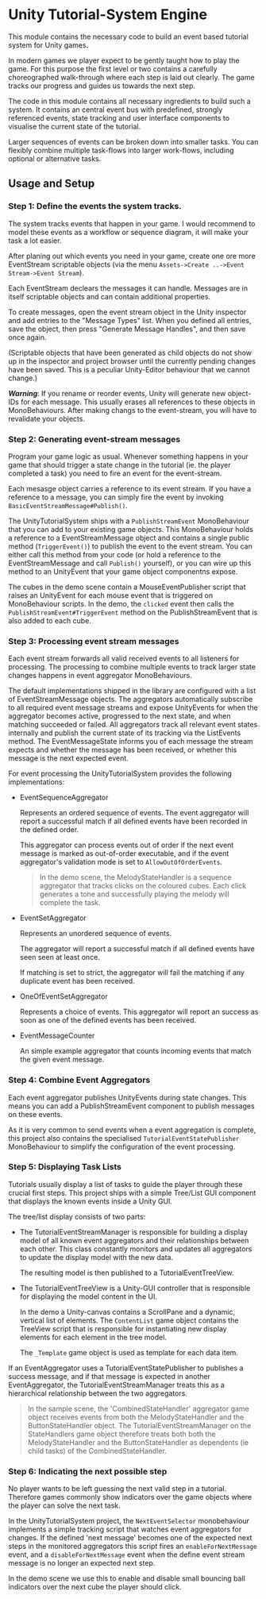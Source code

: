# Unity Tutorial-System Engine

This module contains the necessary code to build an event based tutorial 
system for Unity games. 

In modern games we player expect to be gently taught how to play the game. 
For this purpose the first level or two contains a carefully choreographed 
walk-through where each step is laid out clearly. The game tracks our 
progress and guides us towards the next step. 

The code in this module contains all necessary ingredients to build such 
a system. It contains an central event bus with predefined, strongly 
referenced events, state tracking and user interface components to visualise 
the current state of the tutorial.

Larger sequences of events can be broken down into smaller tasks. You can 
flexibly combine multiple task-flows into larger work-flows, including 
optional or alternative tasks.

## Usage and Setup

### Step 1: Define the events the system tracks.

The system tracks events that happen in your game. I would recommend to 
model these events as a workflow or sequence diagram, it will make your 
task a lot easier.

After planing out which events you need in your game, create one ore more 
EventStream scriptable objects (via the menu 
``Assets->Create ..->Event Stream->Event Stream``).

Each EventStream declears the messages it can handle. Messages are in 
itself scriptable objects and can contain additional properties.

To create messages, open the event stream object in the Unity inspector 
and add entries to the "Message Types" list. When you defined all entries, 
save the object, then press "Generate Message Handles", and then save 
once again. 

(Scriptable objects that have been generated as child objects do not show 
up in the inspector and project browser until the currently pending
changes have been saved. This is a peculiar Unity-Editor behaviour that
we cannot change.)

***Warning***: If you rename or reorder events, Unity will generate new 
object-IDs for each message. This usually erases all references to these 
objects in MonoBehaviours. After making changs to the event-stream, you 
will have to revalidate your objects.

### Step 2: Generating event-stream messages

Program your game logic as usual. Whenever something happens in your game 
that should trigger a state change in the tutorial (ie. the player completed 
a task) you need to fire an event for the event-stream.

Each mesasge object carries a reference to its event stream. If you have a 
reference to a message, you can simply fire the event by invoking 
``BasicEventStreamMessage#Publish()``.

The UnityTutorialSystem ships with a ``PublishStreamEvent`` MonoBehaviour that
you can add to your existing game objects. This MonoBehaviour holds a 
reference to a EventStreamMessage object and contains a single public 
method (``TriggerEvent()``) to publish the event to the event stream. You can
either call this method from your code (or hold a reference to the 
EventStreamMessage and call ``Publish()`` yourself), or you can wire up this 
method to an UnityEvent that your game object componentns expose.

The cubes in the demo scene contain a MouseEventPublisher script that raises 
an UnityEvent for each mouse event that is triggered on MonoBehaviour scripts. 
In the demo, the ``clicked`` event then calls the 
``PublishStreamEvent#TriggerEvent`` method on the PublishStreamEvent that is 
also added to each cube.

### Step 3: Processing event stream messages

Each event stream forwards all valid received events to all listeners for 
processing. The processing to combine multiple events to track larger state 
changes happens in event aggregator MonoBehaviours.

The default implementations shipped in the library are configured with a list 
of EventStreamMessage objects. The aggregators automatically subscribe to all 
required event message streams and expose UnityEvents for when the aggregator 
becomes active, progressed to the next state, and when matching succeeded or 
failed. All aggregators track all relevant event states internally and 
publish the current state of its tracking via the ListEvents method. The 
EventMessageState informs you of each message the stream expects and whether 
the message has been received, or whether this message is the next expected 
event.

For event processing the UnityTutorialSystem provides the following implementations:

* EventSequenceAggregator

  Represents an ordered sequence of events. The event aggregator will report 
  a successful match if all defined events have been recorded in the defined 
  order.
  
  This aggregator can process events out of order if the next event message 
  is marked as out-of-order executable, and if the event aggregator's 
  validation mode is set to ``AllowOutOfOrderEvents``.
  
  > In the demo scene, the MelodyStateHandler is a sequence aggregator
  > that tracks clicks on the coloured cubes. Each click generates
  > a tone and successfully playing the melody will complete the task.
  
* EventSetAggregator

  Represents an unordered sequence of events.
  
  The aggregator will report a successful match if all defined events have 
  seen seen at least once.
  
  If matching is set to strict, the aggregator will fail the matching if 
  any duplicate event has been received.
  
* OneOfEventSetAggregator

  Represents a choice of events. This aggregator will report an success as 
  soon as one of the defined events has been received.

* EventMessageCounter

  An simple example aggregator that counts incoming events that match
  the given event message.

### Step 4: Combine Event Aggregators

Each event aggregator publishes UnityEvents during state changes. This
means you can add a PublishStreamEvent component to publish messages on
these events. 

As it is very common to send events when a event aggregation
is complete, this project also contains the specialised 
``TutorialEventStatePublisher`` MonoBehaviour to simplify the configuration
of the event processing. 

### Step 5: Displaying Task Lists

Tutorials usually display a list of tasks to guide the player through
these crucial first steps. This project ships with a simple Tree/List
GUI component that displays the known events inside a Unity GUI. 

The tree/list display consists of two parts:

* The TutorialEventStreamManager is responsible for building a 
  display model of all known event aggregators and their relationships
  between each other. This class constantly monitors and updates all
  aggregators to update the display model with the new data.
  
  The resulting model is then published to a TutorialEventTreeView.

* The TutorialEventTreeView is a Unity-GUI controller that is responsible
  for displaying the model content in the UI.

  In the demo a Unity-canvas contains a ScrollPane and a dynamic, 
  vertical list of elements. The ``ContentList`` game object contains 
  the TreeView script that is responsible for instantiating new display 
  elements for each element in the tree model.
  
  The ``_Template`` game object is used as template for each data item.

If an EventAggregator uses a TutorialEventStatePublisher
to publishes a success message, and if that message is expected in another 
EventAggregator, the TutorialEventStreamManager treats this as a 
hierarchical relationship between the two aggregators.

> In the sample scene, the 'CombinedStateHandler' aggregator game object
> receives events from both the MelodyStateHandler and the ButtonStateHandler
> object. The TutorialEventStreamManager on the StateHandlers game object
> therefore treats both both the MelodyStateHandler and the ButtonStateHandler
> as dependents (ie child tasks) of the CombinedStateHandler.

### Step 6: Indicating the next possible step

No player wants to be left guessing the next valid step in a tutorial.
Therefore games commonly show indicators over the game objects where the 
player can solve the next task. 

In the UnityTutorialSystem project, the ``NextEventSelector`` monobehaviour
implements a simple tracking script that watches event aggregators for
changes. If the defined 'next message' becomes one of the expected
next steps in the monitored aggregators this script fires an 
``enableForNextMessage`` event, and a ``disableForNextMessage`` event
when the define event stream message is no longer an expected next step.

In the demo scene we use this to enable and disable small bouncing ball
indicators over the next cube the player should click.

